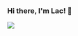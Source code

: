 ### Hi there, I'm Lac! 👋


<a href="https://github.com/laclys/laclys">
  <img
    align="left"
    src="https://github-readme-stats.vercel.app/api?username=laclys&show_icons=true&icon_color=0366d6&text_color=24292e&bg_color=ffffff&hide_title=true"
  />
</a>
